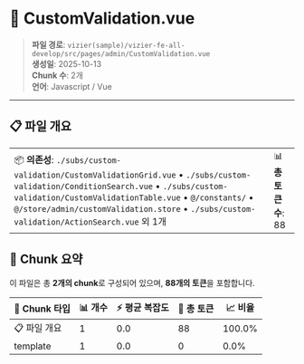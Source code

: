 # 📄 CustomValidation.vue

> **파일 경로**: `vizier(sample)/vizier-fe-all-develop/src/pages/admin/CustomValidation.vue`  
> **생성일**: 2025-10-13  
> **Chunk 수**: 2개  
> **언어**: Javascript / Vue
---


## 📋 파일 개요

| | |
|--|--|
| 📦 **의존성**: `./subs/custom-validation/CustomValidationGrid.vue` • `./subs/custom-validation/ConditionSearch.vue` • `./subs/custom-validation/CustomValidationTable.vue` • `@/constants/` • `@/store/admin/customValidation.store` • `./subs/custom-validation/ActionSearch.vue` 외 1개 | 📊 **총 토큰 수**: 88 |






## 🧩 Chunk 요약

이 파일은 총 **2개의 chunk**로 구성되어 있으며, **88개의 토큰**을 포함합니다.

| 🧩 Chunk 타입 | 📊 개수 | ⚡ 평균 복잡도 | 📝 총 토큰 | 📈 비율 |
|---------------|--------|-------------|----------|--------|
| 📋 파일 개요 | 1 | 0.0 | 88 | 100.0% |
| template | 1 | 0.0 | 0 | 0.0% |

